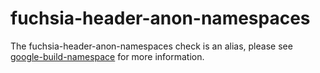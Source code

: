 fuchsia-header-anon-namespaces
==============================

The fuchsia-header-anon-namespaces check is an alias, please see
[google-build-namespace](https://clang.llvm.org/extra/clang-tidy/checks/google-build-namespaces.html) for more
information.
